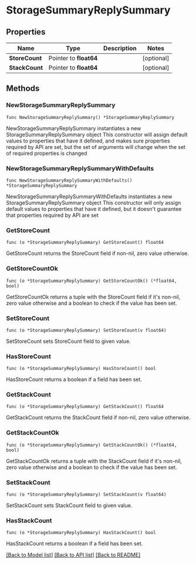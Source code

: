 # StorageSummaryReplySummary

## Properties

Name | Type | Description | Notes
------------ | ------------- | ------------- | -------------
**StoreCount** | Pointer to **float64** |  | [optional] 
**StackCount** | Pointer to **float64** |  | [optional] 

## Methods

### NewStorageSummaryReplySummary

`func NewStorageSummaryReplySummary() *StorageSummaryReplySummary`

NewStorageSummaryReplySummary instantiates a new StorageSummaryReplySummary object
This constructor will assign default values to properties that have it defined,
and makes sure properties required by API are set, but the set of arguments
will change when the set of required properties is changed

### NewStorageSummaryReplySummaryWithDefaults

`func NewStorageSummaryReplySummaryWithDefaults() *StorageSummaryReplySummary`

NewStorageSummaryReplySummaryWithDefaults instantiates a new StorageSummaryReplySummary object
This constructor will only assign default values to properties that have it defined,
but it doesn't guarantee that properties required by API are set

### GetStoreCount

`func (o *StorageSummaryReplySummary) GetStoreCount() float64`

GetStoreCount returns the StoreCount field if non-nil, zero value otherwise.

### GetStoreCountOk

`func (o *StorageSummaryReplySummary) GetStoreCountOk() (*float64, bool)`

GetStoreCountOk returns a tuple with the StoreCount field if it's non-nil, zero value otherwise
and a boolean to check if the value has been set.

### SetStoreCount

`func (o *StorageSummaryReplySummary) SetStoreCount(v float64)`

SetStoreCount sets StoreCount field to given value.

### HasStoreCount

`func (o *StorageSummaryReplySummary) HasStoreCount() bool`

HasStoreCount returns a boolean if a field has been set.

### GetStackCount

`func (o *StorageSummaryReplySummary) GetStackCount() float64`

GetStackCount returns the StackCount field if non-nil, zero value otherwise.

### GetStackCountOk

`func (o *StorageSummaryReplySummary) GetStackCountOk() (*float64, bool)`

GetStackCountOk returns a tuple with the StackCount field if it's non-nil, zero value otherwise
and a boolean to check if the value has been set.

### SetStackCount

`func (o *StorageSummaryReplySummary) SetStackCount(v float64)`

SetStackCount sets StackCount field to given value.

### HasStackCount

`func (o *StorageSummaryReplySummary) HasStackCount() bool`

HasStackCount returns a boolean if a field has been set.


[[Back to Model list]](../README.md#documentation-for-models) [[Back to API list]](../README.md#documentation-for-api-endpoints) [[Back to README]](../README.md)


